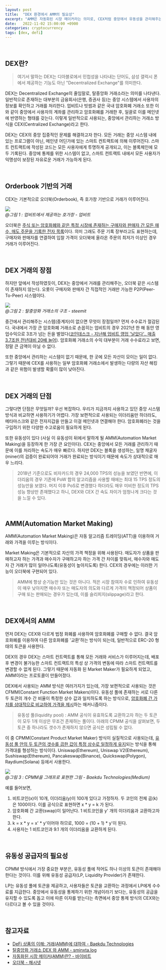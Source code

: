 ```yaml
---
layout: post
title:  "DEX 환경에서 AMM의 필요성" 
excerpt: "AMM은 자동화된 시장 메이커라는 의미로, CEX처럼 중앙에서 유동성을 관리해주는 시스템이 없는 탈중앙화 거래소(DEX)의 유동성을 증가시켜 활발한 거래가 가능하도록 도와주는 자동 알고리즘 트레이딩 기술을 말한다. 이더리움의 Uniswap, 바이낸스의 Pancakeswap 등에서 사용하고 있다. "
date:   2022-11-02 15:00:00 +0900
categories: cryptocurrency
tags: [dex, defi]
---
```


<br>

## DEX란?

> 여기서 말하는 DEX는 디아블로에서 민첩성을 나타내는 단어도, 삼성 갤럭시 폰에서 제공하는 기능도 아닌 "Decentralized Exchange"를 의미한다.

DEX는 Decentralized Exchange의 줄임말로, 탈중앙화 거래소라는 의미를 나타낸다. 일반적으로 존재하는 대부분의 금융회사(은행, 증권사 등)는 중앙 시스템에서 사용자의 정보를 확인하고 거래를 처리한다. 업비트나 빗썸과 같은 국내 암호화폐 거래소 또한 이와 같이 중앙에서 사용자의 계좌를 관리하고 암호화폐를 거래한 후, 일괄로 이를 메인넷에 반영하는 형태를 갖는다. 이렇게 일반적으로 사용되는, 중앙에서 관리하는 거래소 방식을 CEX(Centralized Exchange)라고 한다. 

DEX는 CEX의 중앙 집중적인 문제를 해결하고자 한다. 모든 거래는 중앙 시스템 내에 있는 프로그램이 아닌, 메인넷 어딘가에 있는 스마트 컨트랙트에 의해 이루어진다. 스마트 컨트랙트에 작성된 코드는 모든 사용자에게 투명하게 공개되고, 이는 블록체인에 모두 기록된다. 중앙에 통제를 위한 시스템이 없고, 스마트 컨트랙트 내에서 모든 사용자가 익명성이 보장된 자유로운 거래가 가능하게 된다.

<br>

## Orderbook 기반의 거래

CEX는 기본적으로 오더북(Orderbook), 즉 호가창 기반으로 거래가 이루어진다. 

![](https://coinpick.com/files/attach/images/35620/118/036/771336b78009171728f037264f5eae30.gif)  
*@그림 1 : 업비트에서 제공하는 호가창 - 업비트*

오더북은 <u>주식 또는 암호화폐와 같은 특정 시장에 존재하는 구매자와 판매자 간 모든 매수, 매도 주문을 기록한 전자 목록</u>이다. 의미 그래도 주문 기록 장부라고도 표현하는데, 구매자와 판매자를 연결하여 입찰 가격이 오더북에 올라온 주문의 최저가 이상인 경우 거래가 이루어진다. 

<br>

## DEX 거래의 장점

하지만 앞에서 작성하였듯이, DEX는 중앙에서 거래를 관리해주는, 오더북 같은 시스템이 존재하지 않는다. 오롯이 구매자와 판매자 간 직접적인 거래만 가능한 P2P(Peer-To-Peer) 시스템이다.

![](https://steemitimages.com/DQmQKkHs6krhLJwzHWuB4co74RL6wtc4ek89fStLAx96os6/image.png)  
*@그림 2 : 탈중앙화 거래소의 구조 - steemit*

중간에서 관리해주는 시스템(중계자)이 없으면 무엇이 장점일까? 먼저 수수료가 절감된다. 국내에서 가장 큰 암호화폐 거래소로 손꼽히는 업비트의 경우 2021년 한 해 동안 영업수익으로 3조가 넘는 돈을 벌었다([코인데스크 - 지난해 업비트 영업 '날았다'.. 매출 3.7조원 전년대비 20배 늘어](https://www.coindeskkorea.com/news/articleView.html?idxno=77905)). 암호화폐 거래소의 수익 대부분이 거래 수수료라고 보면, 정말 큰 금액이 아닐 수 없다.

또한 중앙에서 관리하는 시스템이 없기 때문에, 한 곳에 모든 자산이 모이는 일이 없다. 그렇기 때문에 CEX를 사용하는 일부 암호화폐 거래소에서 발생하는 다량의 자산 해킹과 같은 위험이 발생할 확률이 많이 낮아진다.

<br>

## DEX 거래의 단점

그렇다면 단점은 무엇일까? 우선 복잡하다. 우리가 지금까지 사용하고 있던 중앙 시스템 방식과 비교하면 사용하기가 어렵다. 가장 보편적으로 사용되는 이더리움만 하더라도, 메타마스크와 같은 전자지갑을 만들고 이걸 메인넷과 연결해야 한다. 암호화폐라는 것을 구입하기 위한 다양한 수고로움이 필요하게 된다.

또한 유동성이 있다 (사실 이 유동성이 뒤에서 말하게 될 AMM(Automation Market Making)을 등장하게 한 가장 큰 요인이다). CEX는 중앙에서 모든 거래를 관리하기 때문에 이를 처리하는 속도가 매우 빠르다. 하지만 DEX는 블록을 생성하는, 일명 채굴자(miner)의 검증이 완료되어야 거래가 완료되는 방식이기 때문에 속도가 상대적으로 매우 느리다. 

> 2018년 기준으로도 비자카드의 경우 24,000 TPS의 성능을 보였던 반면에, 이더리움의 경우 기존에 PoW 합의 알고리즘을 사용할 때에는 최대 15 TPS 정도의 성능만을 보였다. 머지 이후 PoS로 변경했다 하더라도 매우 미비한 정도의 TPS 성능 향상만 존재했다고 하니, DEX와 CEX 간 속도 차이가 엄청나게 크다는 것을 느낄 수 있다.

<br>

## AMM(Automation Market Making)

AMM(Automation Market Making)은 자동 알고리즘 트레이딩(ATT)을 이용하여 거래와 가격을 이루는 방식이다. 

Market Making은 기본적으로 자산의 가격 책정을 위해 사용된다. 매도자가 상품을 판매하고자 하는 가격과 매수자가 구매하고자 하는 가격 간 차이를 맞춰서, 매수자와 매도자 간 거래가 많이 일어나도록(유동성이 높아지도록) 한다. CEX의 경우에는 이러한 기능이 오더북에 구현되어 있다. 

> AMM에 항상 순기능만 있는 것은 아니다. 적은 시장 참여자 수로 인하여 유동성이 매우 낮아지면 매수자 또는 매도자의 의도와 다르게 가격이 책정되어 상품이 구매 또는 판매되는 경우가 있는데, 이를 슬리피지(slippage)라고 한다. 

<br>

## DEX에서의 AMM

먼저 DEX는 CEX와 다르게 법정 화폐를 사용하여 암호화폐를 구매할 수 없다. 결국 암호화폐를 이용하여 다른 암호화폐를 '교환'하는 방식이 되는데, 일반적으로 ERC-20 형태의 토큰을 사용한다.

DEX의 경우 DEX는 스마트 컨트랙트를 통해 모든 거래와 서비스가 이루어지는데, 배포 후 변경이 불가능한 스마트 컨트랙트의 특성 상 가격의 변동에 따라 스마트 컨트랙트를 변경할 수 없게 된다. 그렇기 때문에 자동화 된 Market Maker가 필요하게 되었고, AMM이라는 프로토콜이 만들어졌다.

DEX에서 사용되는 AMM 방식은 여러가지가 있는데, 가장 보편적으로 사용되는 것은 CFMM(Constant Function Market Makers)이다. 유동성 풀에 존재하는 서로 다른 두 토큰의 개수 간 비율이 특정한 상수 값과 일치하도록 하는 방식으로, <u>암호화폐 간 가치를 상대적으로 비교하여 가격을 제시</u>하는 매커니즘이다.

> 유동성 풀(liquidity pool) : AMM 공식이 유효하도록 교환하고자 하는 두 토큰이 모두 1개 이상은 무조건 존재하는 풀이다. 아래의 CPMM 공식을 살펴보면, 두 토큰 중 하나라도 갯수가 존재하지 않으면 공식은 성립될 수 없다. 

이 중 CPMM(Constant Product Market Maker) 방식이 실질적으로 사용되는데, <u>유동성 풀 안의 두 토큰의 갯수를 곱한 값이 특정 상수로 일정하게 유지</u>되는 방식을 통해 가격대를 형성하는 방식이다. Uniswap(Ethereum), Uniswap V2(Ethereum), Sushiswap(Ethereum), Pancakeswap(Binance), Quickswap(Polygon), Raydium(Solana) 등에서 사용한다.

![](https://miro.medium.com/max/640/1*7ecD-qxC6ukyet4Y5-ZRIA.png)  
*@그림 3 : CPMM을 그래프로 표현한 그림 - Baekdu Technologies(Medium)*

예를 들어보면,

1. 비트코인(x)이 10개, 이더리움(y)이 100개 있다고 가정하자. 두 코인의 전체 곱(k)은 1000이다. 이를 공식으로 표현하면 x * y = k 가 된다.
2. 암호화폐 간 교환(swap)이 일어난다. 1 비트코인을 y' 개의 이더리움과 교환하고자 한다.
3. k = x * y = x' * y'이어야 하므로, 1000 = (10 + 1) * y'이 된다.
4. 사용자는 1 비트코인과 9.1 개의 이더리움을 교환하게 된다.

<br>

## 유동성 공급자의 필요성

CPMM 방식에서 가장 중요한 부분은, 유동성 풀에 적어도 하나 이상의 토큰이 존재해야 한다는 것이다. 이를 위해 유동성 공급자(LP, Liquidity Provider)가 존재한다.

LP는 유동성 풀에 토큰을 제공하고, 사용자들은 토큰을 교환하는 과정에서 LP에게 수수료를 지급한다. 중앙에서 유동성을 통제하기 위한 개념이라기 보다는, 유동성의 공급을 유지할 수 있도록 돕고 이에 따른 이자를 받는다는 측면에서 중앙 통제 방식의 CEX와는 다르다고 볼 수 있을 것이다.

<br>

## 참고자료

- [DeFi 상품의 이해: 거래(AMM)에 대하여 - Baekdu Technologies](https://medium.com/@defi_baekdu/defi-%EC%83%81%ED%92%88%EC%9D%98-%EC%9D%B4%ED%95%B4-%EA%B1%B0%EB%9E%98-amm-%EC%97%90-%EB%8C%80%ED%95%98%EC%97%AC-42c81613ed05)
- [탈중앙화 거래소 DEX 와 AMM - sminxta.log](https://velog.io/@qortmdalsdl/%ED%83%88%EC%A4%91%EC%95%99%ED%99%94-%EA%B1%B0%EB%9E%98%EC%86%8C-DEX-%EC%99%80-AMM)
- [자동화된 시장 메이커(AMM)란? - 바이비트](https://cafe.naver.com/gcff1/1313)
- [오더북 - 해시넷](http://wiki.hash.kr/index.php/%EC%98%A4%EB%8D%94%EB%B6%81)